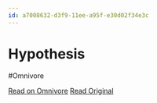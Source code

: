 ```yaml
---
id: a7008632-d3f9-11ee-a95f-e30d02f34e3c
---
```


# Hypothesis
#Omnivore

[Read on Omnivore](https://omnivore.app/me/hypothesis-18de110792e)
[Read Original](https://hypothes.is/a/E_J6PtP1Ee6XwRPG56HKQw)

